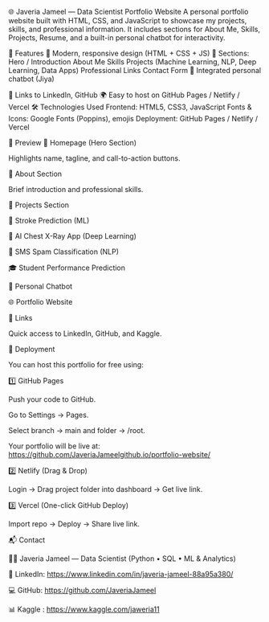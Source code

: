 🌐 Javeria Jameel — Data Scientist Portfolio Website
A personal portfolio website built with HTML, CSS, and JavaScript to showcase my projects, skills, and professional information.
It includes sections for About Me, Skills, Projects, Resume, and a built-in personal chatbot for interactivity.

🚀 Features
🎨 Modern, responsive design (HTML + CSS + JS)
📌 Sections:
Hero / Introduction
About Me
Skills
Projects (Machine Learning, NLP, Deep Learning, Data Apps)
Professional Links
Contact Form
💬 Integrated personal chatbot (Jiya)

🔗 Links to LinkedIn, GitHub
🌍 Easy to host on GitHub Pages / Netlify / Vercel
🛠️ Technologies Used
Frontend: HTML5, CSS3, JavaScript
Fonts & Icons: Google Fonts (Poppins), emojis
Deployment: GitHub Pages / Netlify / Vercel

📸 Preview 🔹 Homepage (Hero Section)

Highlights name, tagline, and call-to-action buttons.

🔹 About Section

Brief introduction and professional skills.

🔹 Projects Section

🧠 Stroke Prediction (ML)

🩻 AI Chest X-Ray App (Deep Learning)

📧 SMS Spam Classification (NLP)

🎓 Student Performance Prediction

🤖 Personal Chatbot

🌐 Portfolio Website

🔹  Links

Quick access to LinkedIn, GitHub, and Kaggle.

🚀 Deployment

You can host this portfolio for free using:

1️⃣ GitHub Pages

Push your code to GitHub.

Go to Settings → Pages.

Select branch → main and folder → /root.

Your portfolio will be live at: https://github.com/JaveriaJameelgithub.io/portfolio-website/

2️⃣ Netlify (Drag & Drop)

Login → Drag project folder into dashboard → Get live link.

3️⃣ Vercel (One-click GitHub Deploy)

Import repo → Deploy → Share live link.

📬 Contact

👩‍💻 Javeria Jameel — Data Scientist (Python • SQL • ML & Analytics)

🔗 LinkedIn: https://www.linkedin.com/in/javeria-jameel-88a95a380/

💻 GitHub: https://github.com/JaveriaJameel

📊 Kaggle : https://www.kaggle.com/jaweria11
